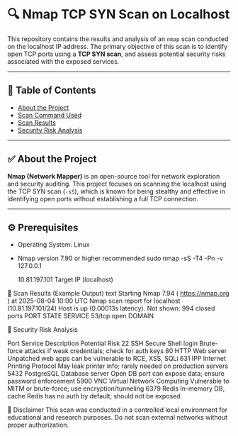 # 🔍 Nmap TCP SYN Scan on Localhost

This repository contains the results and analysis of an `nmap` scan conducted on the localhost IP address. The primary objective of this scan is to identify open TCP ports using a **TCP SYN scan**, and assess potential security risks associated with the exposed services.

---

## 📌 Table of Contents

- [About the Project](#about-the-project)
- [Scan Command Used](#scan-command-used)
- [Scan Results](#scan-results)
- [Security Risk Analysis](#security-risk-analysis)

---

## ✅ About the Project

**Nmap (Network Mapper)** is an open-source tool for network exploration and security auditing. This project focuses on scanning the localhost using the TCP SYN scan (`-sS`), which is known for being stealthy and effective in identifying open ports without establishing a full TCP connection.

---

## ⚙️ Prerequisites

- Operating System: Linux
- Nmap version 7.90 or higher recommended
sudo nmap -sS -T4 -Pn -v 127.0.0.1

  10.81.197.101	Target IP (localhost)

📄 Scan Results (Example Output)
text
Starting Nmap 7.94 ( https://nmap.org ) at 2025-08-04 10:00 UTC
Nmap scan report for localhost (10.81.197.101/24)
Host is up (0.00013s latency).
Not shown: 994 closed ports
PORT     STATE SERVICE
53/tcp   open  DOMAIN

🔐 Security Risk Analysis

Port	Service	Description	Potential Risk
22	SSH	Secure Shell login	Brute-force attacks if weak credentials; check for auth keys
80	HTTP	Web server	Unpatched web apps can be vulnerable to RCE, XSS, SQLi
631	IPP	Internet Printing Protocol	May leak printer info; rarely needed on production servers
5432	PostgreSQL	Database server	Open DB port can expose data; ensure password enforcement
5900	VNC	Virtual Network Computing	Vulnerable to MITM or brute-force; use encryption/tunneling
6379	Redis	In-memory DB, cache	Redis has no auth by default; should not be exposed

🧪 Disclaimer
This scan was conducted in a controlled local environment for educational and research purposes. Do not scan external networks without proper authorization.
